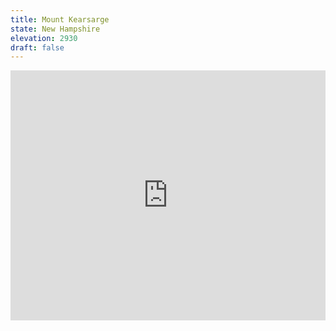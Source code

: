 ```yaml
---
title: Mount Kearsarge 
state: New Hampshire
elevation: 2930
draft: false
---
```

<iframe class="alltrails" src="https://www.alltrails.com/widget/trail/us/new-hampshire/winslow-and-barlow-trail-loop?u=i&sh=q5vqbr" width="100%" height="400" frameBorder="0" scrolling="no" marginHeight="0" marginWidth="0" title="AllTrails: Trail Guides and Maps for Hiking, Camping, and Running"></iframe>
